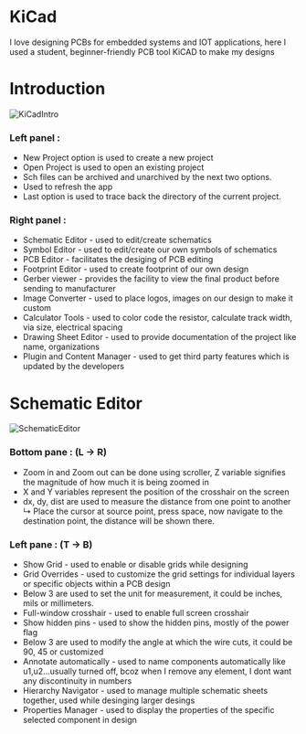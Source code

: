 # KiCad
I love designing PCBs for embedded systems and IOT applications, here I used a student, beginner-friendly PCB tool KiCAD to make my designs

# Introduction 
![KiCadIntro](https://github.com/user-attachments/assets/3d40ceb4-51dc-471f-ab5c-c16cb9b88ab5)

### Left panel : 
+ New Project option is used to create a new project
+ Open Project is used to open an existing project
+ Sch files can be archived and unarchived by the next two options.
+ Used to refresh the app
+ Last option is used to trace back the directory of the current project.

### Right panel : 
+ Schematic Editor - used to edit/create schematics
+ Symbol Editor - used to edit/create our own symbols of schematics
+ PCB Editor - facilitates the desiging of PCB editing
+ Footprint Editor - used to create footprint of our own design
+ Gerber viewer - provides the facility to view the final product before sending to manufacturer
+ Image Converter - used to place logos, images on our design to make it custom
+ Calculator Tools - used to color code the resistor, calculate track width, via size, electrical spacing
+ Drawing Sheet Editor - used to provide documentation of the project like name, organizations
+ Plugin and Content Manager - used to get third party features which is updated by the developers  

# Schematic Editor
![SchematicEditor](https://github.com/user-attachments/assets/7bcb354e-1660-4f4a-a6f0-0e7be2eae388)

### Bottom pane : (L -> R)
+ Zoom in and Zoom out can be done using scroller, Z variable signifies the magnitude of how much it is being zoomed in
+ X and Y variables represent the position of the crosshair on the screen
+ dx, dy, dist are used to measure the distance from one point to another
   ↳ Place the cursor at source point, press space, now navigate to the destination point, the distance will be shown there.

### Left pane : (T -> B)
+ Show Grid - used to enable or disable grids while designing
+ Grid Overrides - used to customize the grid settings for individual layers or specific objects within a PCB design
+ Below 3 are used to set the unit for measurement, it could be inches, mils or millimeters.
+ Full-window crosshair - used to enable full screen crosshair
+ Show hidden pins - used to show the hidden pins, mostly of the power flag
+ Below 3 are used to modify the angle at which the wire cuts, it could be 90, 45 or customized
+ Annotate automatically - used to name components automatically like u1,u2...usually turned off, bcoz when I remove any element, I dont want any discontinuity in numbers
+ Hierarchy Navigator - used to manage multiple schematic sheets together, used while desinging larger desings
+ Properties Manager - used to display the properties of the specific selected component in design
